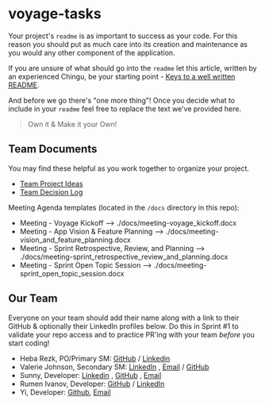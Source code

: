 # voyage-tasks

Your project's `readme` is as important to success as your code. For 
this reason you should put as much care into its creation and maintenance
as you would any other component of the application.

If you are unsure of what should go into the `readme` let this article,
written by an experienced Chingu, be your starting point - 
[Keys to a well written README](https://tinyurl.com/yk3wubft).

And before we go there's "one more thing"! Once you decide what to include
in your `readme` feel free to replace the text we've provided here.

> Own it & Make it your Own!

## Team Documents

You may find these helpful as you work together to organize your project.

- [Team Project Ideas](./docs/team_project_ideas.md)
- [Team Decision Log](./docs/team_decision_log.md)

Meeting Agenda templates (located in the `/docs` directory in this repo):

- Meeting - Voyage Kickoff --> ./docs/meeting-voyage_kickoff.docx
- Meeting - App Vision & Feature Planning --> ./docs/meeting-vision_and_feature_planning.docx
- Meeting - Sprint Retrospective, Review, and Planning --> ./docs/meeting-sprint_retrospective_review_and_planning.docx
- Meeting - Sprint Open Topic Session --> ./docs/meeting-sprint_open_topic_session.docx

## Our Team

Everyone on your team should add their name along with a link to their GitHub
& optionally their LinkedIn profiles below. Do this in Sprint #1 to validate
your repo access and to practice PR'ing with your team *before* you start
coding!

- Heba Rezk, PO/Primary SM: [GitHub](https://github.com/hebarezk) / [Linkedin](https://www.linkedin.com/in/hebarezk/)
- Valerie Johnson, Secondary SM: [LinkedIn](https://www.linkedin/in/valeriemichellejohnson) , [Email](valeriejohnsonprofessional@gmail.com) / [GitHub](https://github.com/johnsonval)
- Sunny, Developer: [Linkedin](https://www.linkedin.com/in/sunnymaster/) , [GitHub](https://github.com/Sunny-Master) , [Email](master.codeworks@gmail.com) 
- Rumen Ivanov, Developer: [GitHub](https://github.com/rumenji) / [LinkedIn](https://www.linkedin.com/in/rumen-ivanov-it/)
- Yi, Developer: [Github](https://github.com/yi-lin-1234?tab=repositories), [Email](chinesejasonlin@gmail.com)
